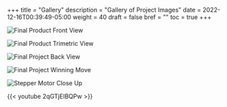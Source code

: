 +++ 
title = "Gallery" 
description = "Gallery of Project Images" 
date = 2022-12-16T00:39:49-05:00 
weight = 40
draft = false 
bref = "" 
toc = true 
+++

![Final Product Front View](/images/frontFinal.jpg)

![Final Product Trimetric View](/images/trimetricFinal.jpg)

![Final Project Back View](/images/backFinal.jpg)

![Final Project Winning Move](/images/win.jpg)

![Stepper Motor Close Up](/images/stepperCloseup.jpg)

{{< youtube 2qGTjEIBQPw >}}
